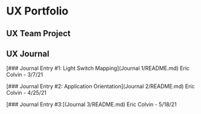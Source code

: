 # UX Portfolio


## UX Team Project


## UX Journal

[### Journal Entry #1: Light Switch Mapping](Journal 1/README.md) 
Eric Colvin - 3/7/21

[### Journal Entry #2: Application Orientation](Journal 2/README.md) 
Eric Colvin - 4/25/21

[### Journal Entry #3:](Journal 3/README.md)
Eric Colvin - 5/18/21

